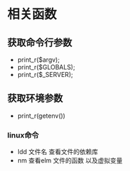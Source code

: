 # 相关函数
## 获取命令行参数
* print_r($argv);
* print_r($GLOBALS);
* print_r($_SERVER);

## 获取环境参数
* print_r(getenv())


### linux命令

* ldd 文件名 查看文件的依赖库
* nm 查看elm 文件的函数 以及虚拟变量